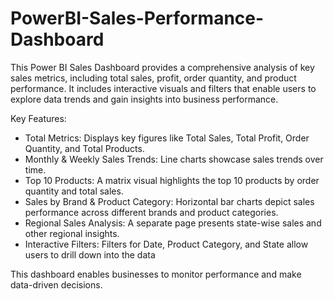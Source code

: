 # PowerBI-Sales-Performance-Dashboard
This Power BI Sales Dashboard provides a comprehensive analysis of key sales metrics, including total sales, profit, order quantity, and product performance. It includes interactive visuals and filters that enable users to explore data trends and gain insights into business performance.

Key Features:

- Total Metrics: Displays key figures like Total Sales, Total Profit, Order Quantity, and Total Products.
- Monthly & Weekly Sales Trends: Line charts showcase sales trends over time.
- Top 10 Products: A matrix visual highlights the top 10 products by order quantity and total sales.
- Sales by Brand & Product Category: Horizontal bar charts depict sales performance across different brands and product categories.
- Regional Sales Analysis: A separate page presents state-wise sales and other regional insights.
- Interactive Filters: Filters for Date, Product Category, and State allow users to drill down into the data

This dashboard enables businesses to monitor performance and make data-driven decisions.
